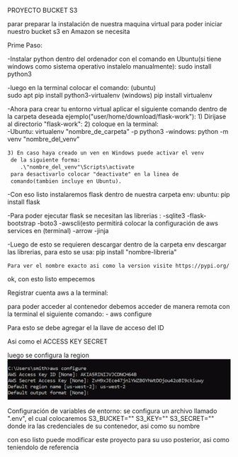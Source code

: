 PROYECTO BUCKET S3

parar preparar la instalación de nuestra maquina virtual para poder
 iniciar nuestro bucket s3 en Amazon se necesita 
 
Prime Paso:

-Instalar python dentro del ordenador con el comando en Ubuntu(si tiene
 windows como sistema operativo instalelo manualmente):
	 sudo install python3

-luego en la terminal colocar el comando:
(ubuntu)	
	sudo apt pip install python3-virtualenv
(windows)
	pip install virtualenv

-Ahora para crear tu entorno virtual aplicar el siguiente comando
 dentro de la carpeta deseada
ejemplo("user/home/download/flask-work"):
	1) Dirijase al directorio "flask-work":
	2) coloque en la terminal:		
	-Ubuntu: 
		virtualenv "nombre_de_carpeta" -p python3
	-windows:
		 python -m venv "nombre_del_venv"

	3) En caso haya creado un ven en Windows puede activar el venv
	 de la siguiente forma:
		.\"nombre_del_venv"\Scripts\activate
	 para desactivarlo colocar "deactivate" en la linea de
	 comando(tambien incluye en Ubuntu).

-Con eso listo instalaremos flask dentro de nuestra carpeta env:
ubuntu:
	pip install flask


-Para poder ejecutar flask se necesitan las librerias :
	-sqlite3
	-flask-bootstrap
	-boto3
	-awscli(esto permitirá colocar la configuración de aws services en
	 (terminal)
	-arrow
	-jinja

-Luego de esto se requieren descargar dentro de la carpeta env descargar las librerias, para esto se usa:
	pip install "nombre-libreria"

	Para ver el nombre exacto asi como la version visite https://pypi.org/

ok, con esto listo empecemos

Registrar cuenta aws a la terminal:

para poder acceder al contenedor debemos acceder de manera remota con la terminal el siguiente comando:
	- aws configure

Para esto se debe agregar el la llave de acceso del ID 

Asi como el ACCESS KEY SECRET

luego se configura la region 
![alt text](image.png)

Configuración de variables de entorno:
 se configura un archivo llamado ".env", el cual colocaremos 
	S3_BUCKET=""
	S3_KEY=""
	S3_SECRET=""
donde ira las credenciales de su contenedor, asi como su nombre

con eso listo puede modificar este proyecto para su uso posterior, asi como teniendolo de referencia
